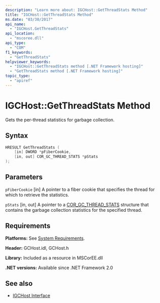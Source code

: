 ```yaml
---
description: "Learn more about: IGCHost::GetThreadStats Method"
title: "IGCHost::GetThreadStats Method"
ms.date: "03/30/2017"
api_name:
  - "IGCHost.GetThreadStats"
api_location:
  - "mscoree.dll"
api_type:
  - "COM"
f1_keywords:
  - "GetThreadStats"
helpviewer_keywords:
  - "IGCHost::GetThreadStats method [.NET Framework hosting]"
  - "GetThreadStats method [.NET Framework hosting]"
topic_type:
  - "apiref"
---
```

# IGCHost::GetThreadStats Method

Gets the per-thread statistics for garbage collection.

## Syntax

```cpp
HRESULT GetThreadStats (
    [in] DWORD *pFiberCookie,
    [in, out] COR_GC_THREAD_STATS *pStats
);
```

## Parameters

 `pFiberCookie`
 [in] A pointer to a fiber cookie that specifies the thread for which to retrieve the statistics.

 `pStats`
 [in, out] A pointer to a [COR_GC_THREAD_STATS](cor-gc-thread-stats-structure.md) structure that contains the garbage collection statistics for the specified thread.

## Requirements

 **Platforms:** See [System Requirements](../../../framework/get-started/system-requirements.md).

 **Header:** GCHost.idl, GCHost.h

 **Library:** Included as a resource in MSCorEE.dll

 **.NET versions:** Available since .NET Framework 2.0

## See also

- [IGCHost Interface](igchost-interface.md)

